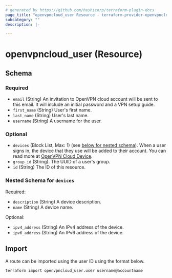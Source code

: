 ```yaml
---
# generated by https://github.com/hashicorp/terraform-plugin-docs
page_title: "openvpncloud_user Resource - terraform-provider-openvpncloud"
subcategory: ""
description: |-

---
```


# openvpncloud_user (Resource)





<!-- schema generated by tfplugindocs -->
## Schema

### Required

- `email` (String) An invitation to OpenVPN cloud account will be sent to this email. It will include an initial password and a VPN setup guide.
- `first_name` (String) User's first name.
- `last_name` (String) User's last name.
- `username` (String) A username for the user.

### Optional

- `devices` (Block List, Max: 1) (see [below for nested schema](#nestedblock--devices)). When a user signs in, the device that they use will be added to their account. You can read more at [OpenVPN Cloud Device](https://openvpn.net/cloud-docs/device/).
- `group_id` (String). The UUID of a user's group.
- `id` (String) The ID of this resource.

<a id="nestedblock--devices"></a>
### Nested Schema for `devices`

Required:

- `description` (String) A device description.
- `name` (String) A device name.

Optional:

- `ipv4_address` (String) An IPv4 address of the device.
- `ipv6_address` (String) An IPv6 address of the device.

## Import

A route can be imported using the user ID using the format below.

```
terraform import openvpncloud_user.user username@accountname
```
